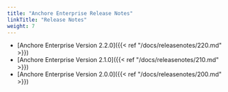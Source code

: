 ```yaml
---
title: "Anchore Enterprise Release Notes"
linkTitle: "Release Notes"
weight: 7
---
```


* [Anchore Enterprise Version 2.2.0]({{< ref "/docs/releasenotes/220.md" >}})
* [Anchore Enterprise Version 2.1.0]({{< ref "/docs/releasenotes/210.md" >}})
* [Anchore Enterprise Version 2.0.0]({{< ref "/docs/releasenotes/200.md" >}})


